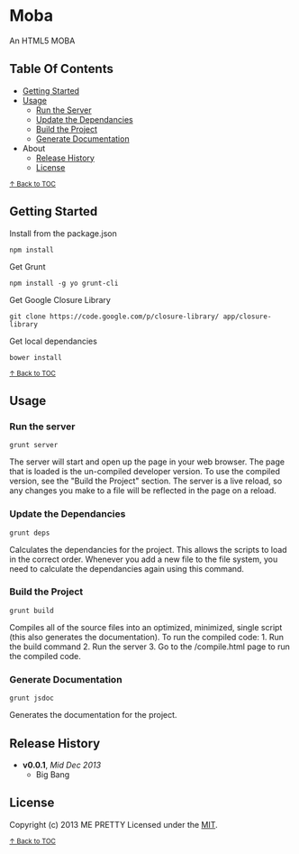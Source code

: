 # Moba

An HTML5 MOBA

## Table Of Contents

* [Getting Started](#getting-started)
* [Usage](#usage)
  - [Run the Server](#run-the-server)
  - [Update the Dependancies](#update-the-dependancies)
  - [Build the Project](#build-the-project)
  - [Generate Documentation](#generate-documentation)
* About
  - [Release History](#release-history)
  - [License](#license)


<sup>[↑ Back to TOC](#table-of-contents)</sup>


## Getting Started

Install from the package.json
```shell
npm install
```

Get Grunt
```shell
npm install -g yo grunt-cli
```

Get Google Closure Library
```shell
git clone https://code.google.com/p/closure-library/ app/closure-library
```

Get local dependancies
```shell
bower install
```

<sup>[↑ Back to TOC](#table-of-contents)</sup>

## Usage

### Run the server

```
grunt server
```

The server will start and open up the page in your web browser. The page that is loaded is the un-compiled developer version. To use the compiled version, see the "Build the Project" section. The server is a live reload, so any changes you make to a file will be reflected in the page on a reload. 

### Update the Dependancies

```
grunt deps
```

Calculates the dependancies for the project. This allows the scripts to load in the correct order. Whenever you add a new file to the file system, you need to calculate the dependancies again using this command.

### Build the Project

```
grunt build
```

Compiles all of the source files into an optimized, minimized, single script (this also generates the documentation). To run the compiled code:
    1. Run the build command
    2. Run the server 
    3. Go to the /compile.html page to run the compiled code.

### Generate Documentation

```
grunt jsdoc
```

Generates the documentation for the project.


## Release History
- **v0.0.1**, *Mid Dec 2013*
  - Big Bang

## License
Copyright (c) 2013 ME PRETTY
Licensed under the [MIT](LICENSE-MIT).

<sup>[↑ Back to TOC](#table-of-contents)</sup>

[closure-library]: https://developers.google.com/closure/library/ "Google Closure Library"
[closure-tools]: https://developers.google.com/closure/ "Google Closure Tools"
[grunt]: http://gruntjs.com/
[Getting Started]: https://github.com/gruntjs/grunt/wiki/Getting-started
[package.json]: https://npmjs.org/doc/json.html
[Gruntfile]: https://github.com/gruntjs/grunt/wiki/Sample-Gruntfile "Grunt's Gruntfile.js"
[yeoman]: http://yeoman.io/ "yeoman Modern Workflows for Modern Webapps"
[bower]:http://twitter.github.com/bower/ "THE BROWSER PACKAGE MANAGER html, css, and javascript"
